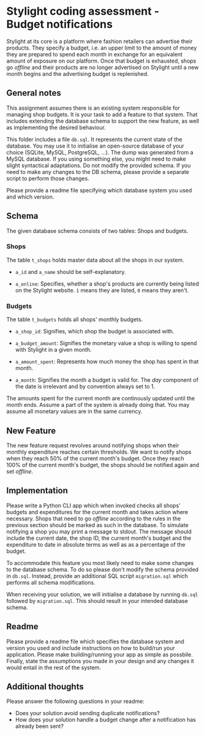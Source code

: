 # Stylight coding assessment - Budget notifications
Stylight at its core is a platform where fashion retailers can advertise their products. They specify a budget, i.e. an upper limit to the amount of money they are prepared to spend each month in exchange for an equivalent amount of exposure on our platform. Once that budget is exhausted, shops go _offline_ and their products are no longer advertised on Stylight until a new month begins and the advertising budget is replenished.

## General notes
This assignment assumes there is an existing system responsible for managing shop budgets. It is your task to add a feature to that system.  That includes extending the database schema to support the new feature, as well as implementing the desired behaviour.

This folder includes a file `db.sql`. It represents the current state of the database. You may use it to initialise an open-source database of your choice (SQLite, MySQL, PostgreSQL, ...). The dump was generated from a MySQL database. If you using something else, you might need to make slight syntactical adaptations. Do not modify the provided schema. If you need to make any changes to the DB schema, please provide a separate script to perform those changes.

Please provide a readme file specifying which database system you used and which version.


## Schema
The given database schema consists of two tables: Shops and budgets.

### Shops
The table `t_shops` holds master data about all the shops in our system.

* `a_id` and `a_name` should be self-explanatory.

* `a_online`: Specifies, whether a shop's products are currently being listed on the Stylight website. `1` means they are listed, `0` means they aren't.

### Budgets
The table `t_budgets` holds all shops' monthly budgets.

* `a_shop_id`: Signifies, which shop the budget is associated with.

* `a_budget_amount`: Signifies the monetary value a shop is willing to spend with Stylight in a given month.

* `a_amount_spent`: Represents how much money the shop has spent in that month.

* `a_month`: Signifies the month a budget is valid for. The _day_ component of the date is irrelevant and by convention always set to 1.

The amounts spent for the current month are continously updated until the month ends. Assume a part of the system is already doing that. You may assume all monetary values are in the same currency.


## New Feature
The new feature request revolves around notifying shops when their monthly expenditure reaches certain thresholds. We want to notify shops when they reach 50% of the current month's budget. Once they reach 100% of the current month's budget, the shops should be notified again and set _offline_.


## Implementation
Please write a Python CLI app which when invoked checks all shops' budgets and expenditures for the current month and takes action where necessary. Shops that need to go _offline_ according to the rules in the previous section should be marked as such in the database. To simulate notifying a shop you may print a message to stdout. The message should include the current date, the shop ID, the current month's budget and the expenditure to date in absolute terms as well as as a percentage of the budget.

To accommodate this feature you most likely need to make some changes to the database schema. To do so please don't modify the schema provided in `db.sql`. Instead, provide an additional SQL script `migration.sql` which performs all schema modifications.

When receiving your solution, we will initialise a database by running `db.sql` followed by `migration.sql`. This should result in your intended database schema.


## Readme
Please provide a readme file which specifies the database system and version you used and include instructions on how to build/run your application. Please make building/running your app as simple as possbile. Finally, state the assumptions you made in your design and any changes it would entail in the rest of the system.

## Additional thoughts
Please answer the following questions in your readme:
* Does your solution avoid sending duplicate notifications?
* How does your solution handle a budget change after a notification has already been sent?
